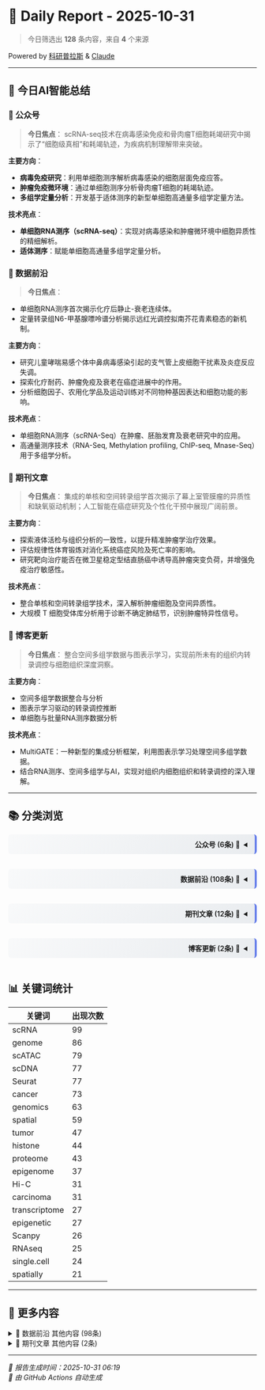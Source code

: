 # 📅 Daily Report - 2025-10-31

> 今日筛选出 **128** 条内容，来自 **4** 个来源

<div class="powered-by-top">Powered by <a href="https://kyplus.de">科研普拉斯</a> & <a href="https://claude.ai">Claude</a></div>

---

## 🤖 今日AI智能总结

### 📰 公众号

> **今日焦点**：
scRNA-seq技术在病毒感染免疫和骨肉瘤T细胞耗竭研究中揭示了“细胞级真相”和耗竭轨迹，为疾病机制理解带来突破。

**主要方向**：
*   **病毒免疫研究**：利用单细胞测序解析病毒感染的细胞层面免疫应答。
*   **肿瘤免疫微环境**：通过单细胞测序分析骨肉瘤T细胞的耗竭轨迹。
*   **多组学定量分析**：开发基于适体测序的新型单细胞高通量多组学定量方法。

**技术亮点**：
*   **单细胞RNA测序（scRNA-seq）**：实现对病毒感染和肿瘤微环境中细胞异质性的精细解析。
*   **适体测序**：赋能单细胞高通量多组学定量分析。

### 🧬 数据前沿

> **今日焦点**：
*   单细胞RNA测序首次揭示化疗后静止-衰老连续体。
*   定量转录组N6-甲基腺嘌呤谱分析揭示远红光调控拟南芥花青素稳态的新机制。

**主要方向**：
*   研究儿童哮喘易感个体中鼻病毒感染引起的支气管上皮细胞干扰素及炎症反应失调。
*   探索化疗耐药、肿瘤免疫及衰老在癌症进展中的作用。
*   分析细胞因子、农用化学品及运动训练对不同物种基因表达和细胞功能的影响。

**技术亮点**：
*   单细胞RNA测序（scRNA-Seq）在肿瘤、胚胎发育及衰老研究中的应用。
*   高通量测序技术（RNA-Seq, Methylation profiling, ChIP-seq, Mnase-Seq）用于多组学分析。

### 🔬 期刊文章

> **今日焦点**：
集成的单核和空间转录组学首次揭示了幕上室管膜瘤的异质性和缺氧驱动机制；人工智能在癌症研究及个性化干预中展现广阔前景。

**主要方向**：
- 探索液体活检与组织分析的一致性，以提升精准肿瘤学治疗效果。
- 评估规律性体育锻炼对消化系统癌症风险及死亡率的影响。
- 研究靶向治疗能否在微卫星稳定型结直肠癌中诱导高肿瘤突变负荷，并增强免疫治疗敏感性。

**技术亮点**：
- 整合单核和空间转录组学技术，深入解析肿瘤细胞及空间异质性。
- 大规模 T 细胞受体库分析用于诊断不确定肺结节，识别肿瘤特异性信号。

### 🧪 博客更新

> **今日焦点**：
整合空间多组学数据与图表示学习，实现前所未有的组织内转录调控与细胞组织深度洞察。

**主要方向**：
- 空间多组学数据整合与分析
- 图表示学习驱动的转录调控推断
- 单细胞与批量RNA测序数据分析

**技术亮点**：
- MultiGATE：一种新型的集成分析框架，利用图表示学习处理空间多组学数据。
- 结合RNA测序、空间多组学与AI，实现对组织内细胞组织和转录调控的深入理解。

---

## 📚 分类浏览

<details>
<summary style="text-align: right; direction: rtl; padding: 10px 15px; background: linear-gradient(135deg, #f8f9fa 0%, #e9ecef 100%); border-right: 4px solid #667eea; font-weight: 600; cursor: pointer; margin: 15px 0; border-radius: 6px;">📰 公众号 (6条)</summary>

<div class="details-content" markdown="1">

#### 详细内容（全部6条）

**1.** ⭐ **scRNA-seq揭示病毒感染的“细胞级真相”**
- ✍️ **作者**：生信漫漫学
- 🏷️ **关键词**：RNA-seq、RNAseq、scRNA
- 📝 **描述**：文章概述及研究背景 单细胞数据在病毒免疫研究中的应用
- 🔗 [查看原文](https://mp.weixin.qq.com/s?__biz=MzkxOTI0Mjc3Mw==&mid=2247495975&idx=1&sn=0a4c6bb8a0f2817b86b6dc9eafcf5d05)

**2.** ⭐ **单细胞测序解析骨肉瘤T细胞耗竭轨迹**
- ✍️ **作者**：生信漫漫学
- 🏷️ **关键词**：测序、单细胞、轨迹
- 📝 **描述**：文献简介及研究背景 单细胞及其数据集概述 主要分析内容简介
- 🔗 [查看原文](https://mp.weixin.qq.com/s?__biz=MzkxOTI0Mjc3Mw==&mid=2247496066&idx=1&sn=3c0eb899a8d00043f063d7b8059712a9)

**3.** **文献分享｜JACS｜基于适体测序的单细胞高通量多组学定量分析**
- ✍️ **作者**：杨朝勇课题组
- 🏷️ **关键词**：测序、单细胞
- 📝 **描述**：文献分享｜JACS｜基于适体测序的单细胞高通量多组学定量分析
- 🔗 [查看原文](https://mp.weixin.qq.com/s?__biz=MzU1MzA5NzYzNw==&mid=2247504613&idx=2&sn=2e5326586fb5564c72cbbe347a2a6b5a)

**4.** **课题组工作 ｜ Adv. Sci. ｜ 高度有序的DNA框架界面实现高效酶促寡核苷酸合成**
- ✍️ **作者**：杨朝勇课题组
- 🏷️ **关键词**：scDNA
- 🔗 [查看原文](https://mp.weixin.qq.com/s?__biz=MzU1MzA5NzYzNw==&mid=2247504774&idx=1&sn=e6196ef50c97283c68cb781244cf5157)

**5.** **单细胞细胞类型与细胞状态**
- ✍️ **作者**：生信漫漫学
- 🏷️ **关键词**：单细胞
- 📝 **描述**：细胞类型与细胞状态 如何定义细胞状态 时间序列单细胞数据分析
- 🔗 [查看原文](https://mp.weixin.qq.com/s?__biz=MzkxOTI0Mjc3Mw==&mid=2247495948&idx=1&sn=1f3dd1f5a2c7d9eab57986f3cd823ca5)

**6.** **宏基因组组装必备软件清单**
- ✍️ **作者**：生信漫漫学
- 🏷️ **关键词**：基因组
- 📝 **描述**：宏基因组组装软件概述 软件安装及简单介绍
- 🔗 [查看原文](https://mp.weixin.qq.com/s?__biz=MzkxOTI0Mjc3Mw==&mid=2247496064&idx=1&sn=17817a0ef5c18c6133a71ade4a94f29c)


</div>

</details>

<details>
<summary style="text-align: right; direction: rtl; padding: 10px 15px; background: linear-gradient(135deg, #f8f9fa 0%, #e9ecef 100%); border-right: 4px solid #667eea; font-weight: 600; cursor: pointer; margin: 15px 0; border-radius: 6px;">🧬 数据前沿 (108条)</summary>

<div class="details-content" markdown="1">

#### 详细内容（前10条）

**1.** ⭐ **GSE309698 Transcriptomic Profiling of Bronchial Epithelium Reveals Dysregulated Interferon and Inflammatory Responses to Rhinovirus in Exacerbation-Prone Pediatric Asthma [RNA-Seq]**
- ✍️ **作者**：未知作者
- 🏷️ **关键词**：tumor、cancer、carcinoma、lymphoma、RNA-seq、RNAseq、DNA-seq、ChIP-seq、ATAC-seq、Hi-C、scRNA、scDNA、scATAC、spatial、spatially、Visium、genome、genomics、transcriptome、transcriptomics、proteome、proteomics、Seurat、epigenetic、epigenome、methylation、histone、enrichment
- 📝 **描述**：Contributors : Basilin Benson ; Jason S. Debley ; Matthew C. AltmanSeries Type : Expression profiling by high throughput sequencingOrganism : Homo sapiensHost factors influencing susceptibility to rhinovirus-induced asthma exacerbations remain poorly characterized. Using organotypic bronchial epithelial cultures from well-characterized children with asthma and healthy children, this study investigated viral load kinetics and resultant host responses by bulk and single-cell transcriptomics and ta...
- 🔗 [查看原文](http://www.ncbi.nlm.nih.gov/geo/query/acc.cgi?acc=GSE309698)

**2.** ⭐ **GSE309311 Transcriptomic Profiling of Bronchial Epithelium Reveals Dysregulated Interferon and Inflammatory Responses to Rhinovirus in Exacerbation-Prone Pediatric Asthma [scRNA-Seq]**
- ✍️ **作者**：未知作者
- 🏷️ **关键词**：tumor、cancer、carcinoma、lymphoma、RNA-seq、RNAseq、DNA-seq、ChIP-seq、ATAC-seq、Hi-C、scRNA、scDNA、scATAC、spatial、spatially、Visium、genome、genomics、transcriptome、transcriptomics、proteome、proteomics、Seurat、epigenetic、epigenome、methylation、histone、enrichment
- 📝 **描述**：Contributors : Naresh Doni Jayavelu ; Jason S. Debley ; Matthew C AltmanSeries Type : Expression profiling by high throughput sequencingOrganism : Homo sapiensHost factors influencing susceptibility to rhinovirus-induced asthma exacerbations remain poorly characterized. Using organotypic bronchial epithelial cultures from well-characterized children with asthma and healthy children, this study investigated viral load kinetics and resultant host responses by bulk and single-cell transcriptomics a...
- 🔗 [查看原文](http://www.ncbi.nlm.nih.gov/geo/query/acc.cgi?acc=GSE309311)

**3.** ⭐ **GSE309705 Transcriptomic Profiling of Bronchial Epithelium Reveals Dysregulated Interferon and Inflammatory Responses to Rhinovirus in Exacerbation-Prone Pediatric Asthma**
- ✍️ **作者**：未知作者
- 🏷️ **关键词**：tumor、cancer、carcinoma、lymphoma、Hi-C、scRNA、scDNA、scATAC、spatial、spatially、Visium、genome、genomics、transcriptome、transcriptomics、proteome、proteomics、Seurat、epigenetic、epigenome、methylation、histone、enrichment
- 📝 **描述**：Series Type : Expression profiling by high throughput sequencingOrganism : Homo sapiensThis SuperSeries is composed of the SubSeries listed below.
- 🔗 [查看原文](http://www.ncbi.nlm.nih.gov/geo/query/acc.cgi?acc=GSE309705)

**4.** ⭐ **GSE307469 Bulk RNA sequencing for gene expression profiling of iPSC-derived liver sinusoidal endothelial cells treated with Antithymocyte globulin compared with normal rabbit IgG**
- ✍️ **作者**：未知作者
- 🏷️ **关键词**：tumor、cancer、carcinoma、lymphoma、sequencing、RNAseq、single.cell、scRNA、scDNA、scATAC、spatial、spatially、Visium、genome、proteome、Bioconductor、Seurat、epigenetic、epigenome、histone、pathway、enrichment、clustering
- 📝 **描述**：Contributors : Shuntaro Kawamura ; Yosuke Yoneyama ; Norikazu Saiki ; Takanori TakebeSeries Type : Expression profiling by high throughput sequencingOrganism : Homo sapiensAntithymocyte globulin (ATG) is a widely used immunosuppressive agent, yet its off-target vascular effects remain a clinical challenge in part due to a lack of relevant human models. To elucidate the effects of ATG on liver sinusoidal endothelial cells, we performed bulk RNA-seq analysis of iPSC-derived liver sinusoidal endoth...
- 🔗 [查看原文](http://www.ncbi.nlm.nih.gov/geo/query/acc.cgi?acc=GSE307469)

**5.** ⭐ **GSE297393 Single-cell RNA sequencing reveals distinct senotypes and a quiescence-senescence continuum at the transcriptome level following chemotherapy**
- ✍️ **作者**：未知作者
- 🏷️ **关键词**：tumor、cancer、oncology、carcinoma、sequencing、RNAseq、single.cell、single-cell、scRNA、scDNA、scATAC、spatial、spatially、Visium、genome、transcriptome、Seurat、Scanpy、pathway、enrichment、clustering
- 📝 **描述**：Contributors : Brianna Fernandez ; Victor Passanisi ; Humza M Ashraf ; Sabrina L SpencerSeries Type : Expression profiling by high throughput sequencingOrganism : Homo sapiensQuiescence (reversible cell-cycle arrest) and senescence (irreversible arrest) are challenging to distinguish due to a lack of specific biomarkers, yet both arise simultaneously after chemotherapy. While senescence suppresses tumors by limiting proliferation and recruiting the immune system, quiescent cancer cells evade fut...
- 🔗 [查看原文](http://www.ncbi.nlm.nih.gov/geo/query/acc.cgi?acc=GSE297393)

**6.** ⭐ **GSE295949 Augmenting AMPA receptor signaling following spinal cord injury increases ependymal-derived stem/progenitor cell (epNSPC) migration and promotes functional recovery**
- ✍️ **作者**：未知作者
- 🏷️ **关键词**：tumor、cancer、oncology、carcinoma、single.cell、single-cell、scRNA、scDNA、scATAC、spatial、spatially、genome、genomics、transcriptome、proteome、Seurat、Scanpy、epigenetic、epigenome、clustering、trajectory
- 📝 **描述**：Contributors : Laureen D Hachem ; Homeira Moradi Chameh ; Gustavo Balbinot ; Andrea J Mothe ; Alain Pacis ; Rui Tong Geng Li ; Taufik Valiante ; Wei Lu ; Charles H Tator ; Michael G FehlingsSeries Type : Expression profiling by high throughput sequencingOrganism : Mus musculusUsing lineage tracing in adult mice, we demonstrate that pharmacological blockade of AMPARs reduces epNSPC proliferation and migration after cervical SCI. Similarly, knocking out AMPAR subunits in Foxj1+ ependymal cells and...
- 🔗 [查看原文](http://www.ncbi.nlm.nih.gov/geo/query/acc.cgi?acc=GSE295949)

**7.** ⭐ **GSE246071 Quantitative transcriptome N6-methyladenosine profiling reveals the mechanism of far-red regulated anthocyanin homeostasis in Arabidopsis**
- ✍️ **作者**：未知作者
- 🏷️ **关键词**：tumor、cancer、carcinoma、sequencing、Hi-C、scRNA、scDNA、scATAC、spatial、Visium、genome、genomics、transcriptome、transcriptomics、proteome、Seurat、Scanpy、epigenome、methylation、histone、enrichment
- 📝 **描述**：Contributors : Shun Liu ; Bochen Jiang ; Mengjie Chen ; Chuan HeSeries Type : Methylation profiling by high throughput sequencingOrganism : Arabidopsis thalianaN6-methyladenosine (m6A) is the most abundant messenger RNA modification in higher eukaryotes. Functional studies of the RNA m6A modification in plants have been limited by mapping individual m6A-modified sites in whole transcriptomes. In this study, we introduce the method m6A-selective allyl chemical labeling and sequencing (m6A-SAC-seq...
- 🔗 [查看原文](http://www.ncbi.nlm.nih.gov/geo/query/acc.cgi?acc=GSE246071)

**8.** ⭐ **GSE267292 DNA cytosine methylation suppresses meiotic recombination at the sex-determining region (H3K27ac ChIP-seq)**
- ✍️ **作者**：未知作者
- 🏷️ **关键词**：tumor、cancer、carcinoma、RNA-seq、RNAseq、DNA-seq、ChIP-seq、ATAC-seq、Hi-C、scRNA、scDNA、scATAC、genome、genomics、proteome、proteomics、Seurat、methylation、histone、clustering
- 📝 **描述**：Contributors : Tong Ge ; Xiuqi GuiSeries Type : Genome binding/occupancy profiling by high throughput sequencingOrganism : Chlamydomonas reinhardtiiIn sexual organisms, random meiotic recombination between homologous chromosomes is vital to maximize genetic variation among offspring. The sex-determining region (SDR), however, does not undergo recombination, as required for the maintenance of distinct alleles. The contribution of epigenetic versus genetic mechanisms to suppress recombination in S...
- 🔗 [查看原文](http://www.ncbi.nlm.nih.gov/geo/query/acc.cgi?acc=GSE267292)

**9.** ⭐ **GSE246671 Gene expression of hippocampus from 17-month-old wildtype mice with sham/400 mGy X-ray irradiation treatment and 17-month-old 3xTg-AD mice with sham/400 mGy  X-ray irradiation treatment.**
- ✍️ **作者**：未知作者
- 🏷️ **关键词**：cancer、oncology、carcinoma、Hi-C、scRNA、scDNA、scATAC、10x、spatial、genome、genomics、proteome、proteomics、Seurat、Scanpy、epigenome、methylation、histone、pathway、enrichment
- 📝 **描述**：Contributors : Chi H Ma ; Yi J Xu ; Tan Wu ; Xin WangSeries Type : Expression profiling by high throughput sequencingOrganism : Mus musculusCurrent study aimed to identify the 400 mGy X-ray irradiation-induced unique gene expression changes in the hippocampus of the 17-month-old 3xTg-AD mice.
- 🔗 [查看原文](http://www.ncbi.nlm.nih.gov/geo/query/acc.cgi?acc=GSE246671)

**10.** ⭐ **GSE244622 Single-cell transcriptome sequencing provides insight into multiple chemotherapy resistance in a patient with refractory DLBCL: a case report**
- ✍️ **作者**：未知作者
- 🏷️ **关键词**：tumor、cancer、carcinoma、sequencing、single.cell、single-cell、scRNA、scDNA、scATAC、spatial、Visium、genome、genomics、transcriptome、transcriptomics、Seurat、Scanpy、epigenetic、epigenome、enrichment
- 📝 **描述**：Contributors : Zhao Kewei ; Zhang LilingSeries Type : Expression profiling by high throughput sequencingOrganism : Homo sapiensRelapsed and refractory diffuse large B-cell lymphoma (DLBCL) is associated with poor prognosis. As such, a comprehensive analysis of intratumoral components, intratumoral heterogeneity, and the immune microenvironment is essential to elucidate the mechanisms driving the progression of DLBCL and to develop new therapeutics.
- 🔗 [查看原文](http://www.ncbi.nlm.nih.gov/geo/query/acc.cgi?acc=GSE244622)

> 💡 该来源还有 98 条内容，详见 [文末](#更多-数据前沿)

</div>

</details>

<details>
<summary style="text-align: right; direction: rtl; padding: 10px 15px; background: linear-gradient(135deg, #f8f9fa 0%, #e9ecef 100%); border-right: 4px solid #667eea; font-weight: 600; cursor: pointer; margin: 15px 0; border-radius: 6px;">🔬 期刊文章 (12条)</summary>

<div class="details-content" markdown="1">

#### 详细内容（前10条）

**1.** ⭐ **集成的单核和空间转录组学阐明了幕上室管膜瘤的异质性和缺氧驱动的组织。**
- ✍️ **作者**：未知作者
- 🏷️ **关键词**：空间转录组、空间组学、转录组
- 📝 **描述**：Secret hovertext: 幕上室管膜瘤通常是危及生命的脑肿瘤，其特征是显着的分子异质性。缺氧导致了这种异质性，但这种关系的程度和性质仍不清楚。这给有效的治疗策略带来了挑战，需要对潜在生物学有更全面和详细的了解。在这项研究中，我们采用单核 （n = 63） 和空间 （n = 30） 转录组学来描绘幕上室管膜瘤的细胞和空间景观。表征该实体的转录共识程序揭示了两个以前未描述的程序，它们与细胞外基质的重塑和 ZFTA 融合身份有关。这些程序与非常不利的结果有关，并且是 ZFTA 融合阳性肿瘤所独有的。开发一套对混合点转录组敏感的空间评分算法能够确定缺氧作为空间组织潜在驱动因素的作用。再加上程序之间推断的重复空间关联，这为高阶架构的广义模型提供了信息。该模型的功能和空间定义区域显示出明显的免疫存在，其中缺氧区最高。这些结果提供了对幕上室管膜瘤的分子异质性和空间组织的见解，这可能有助于开发未来有针对性的治疗方法。
- 🔗 [查看原文](https://m.x-mol.com/paper/1983654126954508288/t)

**2.** **在通往罗马的道路上：定义精准肿瘤学中的组织-液体一致性。**
- ✍️ **作者**：未知作者
- 🏷️ **关键词**：肿瘤、通路
- 📝 **描述**：Secret hovertext: 越来越多的证据已将液体活检确立为一种有前途的非侵入性基因组分析平台。在本评论中，我们以多中心、随机 II 期 ROME 试验的结果为基础，探讨了组织液分析一致性在改善个性化癌症治疗和生存结果方面的挑战和机遇。
- 🔗 [查看原文](https://m.x-mol.com/paper/1983292022393171968/t)

**3.** **始终遵守身体活动指南和消化系统癌症风险和死亡率**
- ✍️ **作者**：未知作者
- 🏷️ **关键词**：癌症
- 📝 **描述**：Secret hovertext: 重要性越来越多的证据表明，体育锻炼可以预防消化系统癌症 （DSC）。然而，持续达到身体活动指南（≥7.5 代谢当量任务（MET）小时/周）是否与较低的 DSC 风险相关，或者是否需要更高的水平，目前尚不清楚。目的 探讨体力活动与 DSC 风险和死亡率的关系，重点关注长期执行推荐水平的最佳量和长期一致性。设计、设置和参与者 这项基于人群的队列研究包括来自 3 个大型美国前瞻性队列的数据：卫生专业人员随访研究，1988-2020 年;护士健康研究，1988-2021 年;和护士健康研究 II，1991-2021 年。数据分析于 2024 年 10 月至 2025 年 5 月期间进行。参与者是基线时没有癌症和心血管疾病的男性和女性。暴露 使用两年一次的经过验证的问卷评估休闲时间身体活动的总水平，并以每周 MET 小时数表示。一致性计算为达到推荐水平（≥7.5 MET 小时/周）的随访年数百分比。主要结局和措施
- 🔗 [查看原文](https://m.x-mol.com/paper/1984047236037386240/t)

**4.** **微卫星稳定结直肠癌靶向治疗后获得性高肿瘤突变负荷和免疫治疗活性**
- ✍️ **作者**：未知作者
- 🏷️ **关键词**：肿瘤
- 📝 **描述**：Secret hovertext: 目的：与微卫星不稳定性高 （MSI-H） CRC 相比，微卫星稳定 （MSS） 结直肠癌 （CRC） 突变很少，并且对免疫检查点阻断 （ICB） 不敏感。用靶向药物治疗的 CRC 在进展过程中通常会获得大量基因组改变。我们询问靶向治疗是否可用于在 MSS CRC 中产生高肿瘤突变负荷 （TMB） 并使这些肿瘤对 ICB 敏感。患者和方法：在接受靶向治疗的 MSS 转移性 CRC 患者中，我们评估了肿瘤发展为高 TMB 的患者的基线和进展 TMB 以及对 ICB 的反应。我们确定了在获得性高 TMB 病例中与紧急基因组改变相关的改变类型、突变特征、新抗原性和克隆性。结果：26 例病例中，9 例进展时 TMB 升高。其中三名患者接受了 ICB，但均无反应。在 TMB 高病例中，我们没有发现肿瘤浸润淋巴细胞的诱导或程序性死亡配体 1 表达。获得性基因组改变主要由单核苷酸变异组成，富集了单碱基取代
- 🔗 [查看原文](https://m.x-mol.com/paper/1984017175993294848/t)

**5.** **人工智能在癌症中的应用、挑战和未来展望**
- ✍️ **作者**：未知作者
- 🏷️ **关键词**：癌症
- 📝 **描述**：Secret hovertext: 人工智能 （AI） 正在迅速彻底改变肿瘤学研究的格局和个性化临床干预的进步。三个相互关联的领域的进展，包括训练人工智能模型的方法和算法的开发、专业计算硬件的发展以及成像、基因组学和临床信息等大量癌症数据的访问增加，已经融合在一起，导致人工智能在癌症研究中的新应用前景广阔。人工智能应用根据特定的癌症类型和临床领域进行系统组织，包括生物学机制的阐明和预测、临床数据中模式的识别和利用以改善患者预后，以及揭示流行病学、行为和现实世界数据集中固有的复杂性。当以道德和科学严谨的方式应用时，这些人工智能驱动的方法有望加速癌症研究的进展，并最终促进改善所有人群的健康结果。我们回顾了展示人工智能在肿瘤学中整合的例子，重点介绍了深度学习巧妙地解决了曾经被认为无法克服的挑战的案例，同时还讨论了为促进这些技术的更广泛采用而必须克服的障碍。
- 🔗 [查看原文](https://m.x-mol.com/paper/1983991675744854016/t)

**6.** **I 型干扰素信号传导对癌症的背景依赖性影响**
- ✍️ **作者**：未知作者
- 🏷️ **关键词**：癌症
- 📝 **描述**：Secret hovertext: 长期以来，I 型干扰素 （IFN） 一直被认为是分子机制的关键组成部分，该分子机制首先对多细胞真核生物中的病毒感染做出反应。最近，I 型干扰素信号传导也已成为自然发展的肿瘤以及对（免疫）治疗有反应的肿瘤的微环境中的常见过程。在这种情况下，稳健、急性但最终解决的 I 型干扰素反应似乎通过多种机制支持自然和治疗驱动的癌症免疫监测，包括恶性细胞阻止其增殖并经历凋亡细胞死亡的累积倾向，以及对 CD8+ 细胞毒性 T 淋巴细胞 （CTL）、自然杀伤 （NK） 细胞的广泛免疫刺激作用， 树突状细胞 （DC） 和肿瘤相关巨噬细胞 （TAM）。相反，微弱、惰性和最终无法解决的 I 型干扰素反应实际上促进了肿瘤进展，不仅通过促进恶性细胞的干性（这与转移性播散和治疗耐药性增加有关），而且还有利于建立高度免疫抑制的淋巴和髓系肿瘤微环境。在这里，我们对 I 型干扰素信号传导对癌症进展和治疗反应的背景依赖性影响进行
- 🔗 [查看原文](https://m.x-mol.com/paper/1983991676504023040/t)

**7.** **肿瘤浸润淋巴细胞疗法在基因工程时代成熟**
- ✍️ **作者**：未知作者
- 🏷️ **关键词**：肿瘤
- 📝 **描述**：Secret hovertext:
- 🔗 [查看原文](https://m.x-mol.com/paper/1983889147749376000/t)

**8.** **不利组织学和临床 M 期的序贯组合定义了高危神经母细胞瘤：儿童肿瘤学组的一份报告**
- ✍️ **作者**：未知作者
- 🏷️ **关键词**：肿瘤
- 📝 **描述**：Secret hovertext: 目的：从历史上看，神经母细胞瘤风险分层以临床分期为起点，随后依次增加其他预后因素。本研究采用另一种方法从国际神经母细胞瘤病理学分类 （INPC） 开始定义神经母细胞瘤患者风险组。实验设计：以前用于开发儿童肿瘤学组修订神经母细胞瘤风险分类 （RNRC） 系统的神经母细胞瘤患者队列通过生存树回归分析重新分析，从 INPC 开始区分有利的组织学和不利的组织学类别。由此产生的两个分支首先由国际神经母细胞瘤风险组分期系统 （INRGSS） 进一步划分，然后依次按其他预后因素划分。结果：这种新的分层系统，即 INPC-风险分组 （INPC-RG），比 RNRC 系统更简单，消除了不必要的决策树并区分了四个风险组（第 I 组至第 IV 组）。INPC-RG 仅使用 INPC（不利组织学）和 INRGSS（M 期），定义了具有高度侵袭性的 IV 组肿瘤的患者，其 5 年无事件生存期（EFS）低于 RNRC
- 🔗 [查看原文](https://m.x-mol.com/paper/1983285775409377280/t)

**9.** **一线 sacituzumab govitecan 可延长 TNBC 的 PFS**
- ✍️ **作者**：未知作者
- 🏷️ **关键词**：scATAC
- 📝 **描述**：Secret hovertext:
- 🔗 [查看原文](https://m.x-mol.com/paper/1983657184316911616/t)

**10.** **超越基础：在医疗补助扩张的基础上实现癌症公平。**
- ✍️ **作者**：未知作者
- 🏷️ **关键词**：癌症
- 📝 **描述**：Secret hovertext:
- 🔗 [查看原文](https://m.x-mol.com/paper/1983665420810088448/t)

> 💡 该来源还有 2 条内容，详见 [文末](#更多-期刊文章)

</div>

</details>

<details>
<summary style="text-align: right; direction: rtl; padding: 10px 15px; background: linear-gradient(135deg, #f8f9fa 0%, #e9ecef 100%); border-right: 4px solid #667eea; font-weight: 600; cursor: pointer; margin: 15px 0; border-radius: 6px;">🧪 博客更新 (2条)</summary>

<div class="details-content" markdown="1">

#### 详细内容（全部2条）

**1.** ⭐ **Bioinformatics perspectives on transcriptomics: A comprehensive review of bulk and single-cell RNA sequencing analyses**
- ✍️ **作者**：未知作者
- 🏷️ **关键词**：cancer、sequencing、RNA-seq、RNAseq、ATAC-seq、Hi-C、single.cell、single-cell、scRNA、scDNA、scATAC、spatial、spatially、transcriptome、transcriptomics、bioinformatics、R package、Scanpy、pathway
- 📝 **描述**：RNA sequencing technologies reveal how gene expression varies across tissues and individual cells, offering new insights into biology through advanced bioinformatics and computational...
- 🔗 [查看原文](https://www.rna-seqblog.com/bioinformatics-perspectives-on-transcriptomics-a-comprehensive-review-of-bulk-and-single-cell-rna-sequencing-analyses/)

**2.** ⭐ **MultiGATE – integrative analysis and regulatory inference in spatial multi-omics data via graph representation learning**
- ✍️ **作者**：未知作者
- 🏷️ **关键词**：tumor、single.cell、scRNA、scDNA、scATAC、spatial、Visium、genome、genomics、Seurat、clustering
- 📝 **描述**：RNA sequencing combined with spatial multi-omics and AI-driven analysis enables deeper insights into transcriptional regulation and cellular organization within tissues...
- 🔗 [查看原文](https://www.rna-seqblog.com/multigate-integrative-analysis-and-regulatory-inference-in-spatial-multi-omics-data-via-graph-representation-learning/)


</div>

</details>

## 📊 关键词统计

| 关键词 | 出现次数 |
|--------|----------|
| scRNA | 99 |
| genome | 86 |
| scATAC | 79 |
| scDNA | 77 |
| Seurat | 77 |
| cancer | 73 |
| genomics | 63 |
| spatial | 59 |
| tumor | 47 |
| histone | 44 |
| proteome | 43 |
| epigenome | 37 |
| Hi-C | 31 |
| carcinoma | 31 |
| transcriptome | 27 |
| epigenetic | 27 |
| Scanpy | 26 |
| RNAseq | 25 |
| single.cell | 24 |
| spatially | 21 |

---

## 📎 更多内容

<details>
<summary><a name="更多-数据前沿"></a>🧬 数据前沿 其他内容 (98条)</summary>

<div class="details-content" markdown="1">

- [GSE279944 Distinct roles of histone H2B ubiquitination at promoters and coding regions of Pol II-transcribed stress genes [Mnase-Seq]](http://www.ncbi.nlm.nih.gov/geo/query/acc.cgi?acc=GSE279944)
- [GSE246670 Gene expression of hippocampus from 9-month-old wildtype mice with sham/400 mGy X-ray irradiation treatment and 9-month-old 3xTg-AD mice with sham/400 mGy  X-ray irradiation treatment](http://www.ncbi.nlm.nih.gov/geo/query/acc.cgi?acc=GSE246670)
- [GSE244783 Comprehensive Mapping of Transcriptionally-active Enhancers During Murine Cardiogenesis at Single Cell Resolution](http://www.ncbi.nlm.nih.gov/geo/query/acc.cgi?acc=GSE244783)
- [GSE298225 Transcriptomic profiling of cardiac lymphatic endothelial cells in autoimmune myocarditis](http://www.ncbi.nlm.nih.gov/geo/query/acc.cgi?acc=GSE298225)
- [GSE291412 Hepatic Transcriptomic Responses in Pregnant and Non-pregnant Rats Exposed to HFPO-DA: Analyses to Inform the Role of Maternal Effects on Neonatal Toxicity](http://www.ncbi.nlm.nih.gov/geo/query/acc.cgi?acc=GSE291412)
- [GSE250389 Transcriptomic analyses of mouse livers from an 18-month oral carcinogenicity study of HFPO-DA with a 9-month chronic toxicity phase](http://www.ncbi.nlm.nih.gov/geo/query/acc.cgi?acc=GSE250389)
- [GSE303009 Phenotypically Anchored Transcriptomics of Diverse Agrichemicals Revealed Congruent Pathways and Unique Gene Expression Signatures](http://www.ncbi.nlm.nih.gov/geo/query/acc.cgi?acc=GSE303009)
- [GSE288749 Senescence of tumor-specific Non-Classic Monocytes Facilitates Immune Suppression and Prostate Cancer Progression through Tumor and Host Immune Interactions](http://www.ncbi.nlm.nih.gov/geo/query/acc.cgi?acc=GSE288749)
- [GSE282291 Exercise Training-induced Extracellular miR-136-3p Modulates Glucose Uptake and Myogenesis through Targeting of NRDC in Human Skeletal Muscle](http://www.ncbi.nlm.nih.gov/geo/query/acc.cgi?acc=GSE282291)
- [GSE279908 Distinct roles of histone H2B ubiquitination at promoters and coding regions of Pol II-transcribed stress genes [RNA-Seq]](http://www.ncbi.nlm.nih.gov/geo/query/acc.cgi?acc=GSE279908)
- [GSE309638 Laser fixed-point timing and quantitatively induce venous thrombosis in zebrafish as a general model system to address the essential initial inflammation cytokines](http://www.ncbi.nlm.nih.gov/geo/query/acc.cgi?acc=GSE309638)
- [GSE281816 A Novel Microprotein, MUCP1, Mediates Succinate Transport and Promotes Colorectal Cancer Progression by Modulating Glutamine Metabolism](http://www.ncbi.nlm.nih.gov/geo/query/acc.cgi?acc=GSE281816)
- [GSE280881 Rapid Disease Progression of Myelodysplastic Syndrome is Reflected in Transcriptomic and Functional Abnormalities of Bone Marrow MSCs](http://www.ncbi.nlm.nih.gov/geo/query/acc.cgi?acc=GSE280881)
- [GSE246719 Comprehensive bioinformatics analysis reveals the hub genes and pathways in a mouse model of Pierpont Syndrome](http://www.ncbi.nlm.nih.gov/geo/query/acc.cgi?acc=GSE246719)
- [GSE307622 Western Diet-induced Visceral Adipose Tissue Inflammation Promotes Alzheimer's Disease Pathology via Microglial Activation in a Mouse Model](http://www.ncbi.nlm.nih.gov/geo/query/acc.cgi?acc=GSE307622)
- [GSE294468 Influenza A virus modulation of Streptococcus pneumoniae infection using ex vivo transcriptomics in a human primary lung epithelial cell](http://www.ncbi.nlm.nih.gov/geo/query/acc.cgi?acc=GSE294468)
- [GSE278554 Early transcriptional responses post-recanalization in a mouse model of middle cerebral artery occlusion](http://www.ncbi.nlm.nih.gov/geo/query/acc.cgi?acc=GSE278554)
- [GSE300419 Photobiomodulation mitigates LPS-induced astrocyte neuroinflammation via the STAT5A/SOCS3 axis](http://www.ncbi.nlm.nih.gov/geo/query/acc.cgi?acc=GSE300419)
- [GSE298822 G9a Epigenetically Suppresses CXCL10 Expression and Inhibits Anti-tumor Immunity in Hepatocellular Carcinoma](http://www.ncbi.nlm.nih.gov/geo/query/acc.cgi?acc=GSE298822)
- [GSE280115 Circadian Reprogramming by Timed Sodium Intake Reveals Transcriptional Pathways of Daily Salt Handling in the Colon.](http://www.ncbi.nlm.nih.gov/geo/query/acc.cgi?acc=GSE280115)
- [GSE246320 EGR1 induction compromises the therapeutic efficacy of BET depletion in triple-negative breast cancer (ChIP-Seq)](http://www.ncbi.nlm.nih.gov/geo/query/acc.cgi?acc=GSE246320)
- [GSE246319 EGR1 induction compromises the therapeutic efficacy of BET depletion in triple-negative breast cancer (RNA-Seq)](http://www.ncbi.nlm.nih.gov/geo/query/acc.cgi?acc=GSE246319)
- [GSE236051 Dual transcriptomics of host-pathogen interaction of neonatal sepsis/meningitis causing isolate Cronobacter turicensis z3032 with zebrafish larvae](http://www.ncbi.nlm.nih.gov/geo/query/acc.cgi?acc=GSE236051)
- [GSE307004 Stability and Progressive Differentiation of Tfr cells are intrinsically and extrinsically controlled by Tfh programs [TCR-seq]](http://www.ncbi.nlm.nih.gov/geo/query/acc.cgi?acc=GSE307004)
- [GSE262594 Multi-omics of Sex-Based Differences in Nephrotoxic Serum Nephritis [scATAC-seq]](http://www.ncbi.nlm.nih.gov/geo/query/acc.cgi?acc=GSE262594)
- [GSE256325 Gene expression changes in postnatal mouse brain Neural Stem Cells differentiated in the presence of platelets.](http://www.ncbi.nlm.nih.gov/geo/query/acc.cgi?acc=GSE256325)
- [GSE263421 Bruceine A protects nuclear receptor 4A1 from ubiquitin-degradation to alleviate mesangial proliferative glomerulonephritis](http://www.ncbi.nlm.nih.gov/geo/query/acc.cgi?acc=GSE263421)
- [GSE244443 A human-specific microRNA controls the timing of excitatory synaptogenesis (time course smallRNA)](http://www.ncbi.nlm.nih.gov/geo/query/acc.cgi?acc=GSE244443)
- [GSE306845 Accute and repeated DSS exposure induce distinct immune responses with differential relevance to human Ulcerative Colitis](http://www.ncbi.nlm.nih.gov/geo/query/acc.cgi?acc=GSE306845)
- [GSE295414 SMD2 reads pseudouridines to regulate mRNA splicing and promote tumorigenesis [RNA-Seq]](http://www.ncbi.nlm.nih.gov/geo/query/acc.cgi?acc=GSE295414)
- [GSE294560 Bulk RNAseq profiling of Streptococcus pneumoniae EF3030 and Influenza A virus (A/California/07/2009(H1N1))    mono/coinfection in the mouse lungs.](http://www.ncbi.nlm.nih.gov/geo/query/acc.cgi?acc=GSE294560)
- [GSE278799 Extracellular matrix glycation epigenetically regulates brain aging and neurodegeneration in the in vitro aged neurovascular model](http://www.ncbi.nlm.nih.gov/geo/query/acc.cgi?acc=GSE278799)
- [GSE303160 Distinct roles of histone H2B ubiquitination at promoters and coding regions of Pol II-transcribed stress genes](http://www.ncbi.nlm.nih.gov/geo/query/acc.cgi?acc=GSE303160)
- [GSE262692 Mitochondrial and lysosomal signaling orchestrates heterogeneous metabolic states of regulatory T cells](http://www.ncbi.nlm.nih.gov/geo/query/acc.cgi?acc=GSE262692)
- [GSE306221 Transient inhibition of MEK/ERK and WNT pathways enhances direct differentiation of primed hPSCs into functional trophoblast stem cells](http://www.ncbi.nlm.nih.gov/geo/query/acc.cgi?acc=GSE306221)
- [GSE301252 A widely-occurring family of pore-forming effectors broadens the impact of the Serratia Type VI secretion system](http://www.ncbi.nlm.nih.gov/geo/query/acc.cgi?acc=GSE301252)
- [GSE280730 Oligoastrocytoma consisting of IDH-mutant 1p/19q-codeleted oligodendroglioma and IDH-wildtype astrocytoma](http://www.ncbi.nlm.nih.gov/geo/query/acc.cgi?acc=GSE280730)
- [GSE269653 Identification of strong constitutive promoters in Burkholderia to activate natural product production in Gram-negative bacteria](http://www.ncbi.nlm.nih.gov/geo/query/acc.cgi?acc=GSE269653)
- [GSE253978 Training-induced exosomal miR-136-3p modulates mitochondrial functions by targeting NRDC in human skeletal muscle.](http://www.ncbi.nlm.nih.gov/geo/query/acc.cgi?acc=GSE253978)
- [GSE252789 Multi-omics based dynamic molecular changes characterization in EV-A71-infected mice elucidating potential therapeutic targets](http://www.ncbi.nlm.nih.gov/geo/query/acc.cgi?acc=GSE252789)
- [GSE234880 Ruxolitinib improves hematopoietic regeneration by retrieving mesenchymal stromal cell function in aGVHD](http://www.ncbi.nlm.nih.gov/geo/query/acc.cgi?acc=GSE234880)
- [GSE217660 Glioma immune microenvironment associated with malignant transformed cells  Transcriptome sequencing](http://www.ncbi.nlm.nih.gov/geo/query/acc.cgi?acc=GSE217660)
- [GSE244440 A human-specific microRNA controls the timing of excitatory synaptogenesis (time course ribozero)](http://www.ncbi.nlm.nih.gov/geo/query/acc.cgi?acc=GSE244440)
- [GSE307468 Bulk RNA sequencing for gene expression profiling of iPSC-derived liver sinusoidal endothelial cells and arterial endothelial cells](http://www.ncbi.nlm.nih.gov/geo/query/acc.cgi?acc=GSE307468)
- [GSE295415 SMD2 reads pseudouridines to regulate mRNA splicing and promote tumorigenesis [RIP-Seq]](http://www.ncbi.nlm.nih.gov/geo/query/acc.cgi?acc=GSE295415)
- [GSE280633 The function and mechanisms of hsa_circCDKN2B-AS_012 on tumor suppression of Colorectal cancer](http://www.ncbi.nlm.nih.gov/geo/query/acc.cgi?acc=GSE280633)
- [GSE278690 Phenotypic impact of individual conserved neuronal microexons and their regulators in zebrafish](http://www.ncbi.nlm.nih.gov/geo/query/acc.cgi?acc=GSE278690)
- [GSE278292 Nuclear body reorganization by the viral RNA kaposin promotes Kaposi-sarcoma associated herpesvirus gene expression](http://www.ncbi.nlm.nih.gov/geo/query/acc.cgi?acc=GSE278292)
- [GSE262595 Multi-omics of Sex-Based Differences in Nephrotoxic Serum Nephritis [scRNA-seq]](http://www.ncbi.nlm.nih.gov/geo/query/acc.cgi?acc=GSE262595)
- [GSE201566 Differential autophagy responses in macrophages in chronic inflammatory gastrointestinal disorders  ](http://www.ncbi.nlm.nih.gov/geo/query/acc.cgi?acc=GSE201566)
- [GSE287559 Winter temperature affects fatty acid composition and gene expression, but not fat content and survival in a northern population of a range-expanding spider](http://www.ncbi.nlm.nih.gov/geo/query/acc.cgi?acc=GSE287559)
- [GSE280321 USP13 dictates RAN turnover and vulnerability to ferroptosis in diffused large B cell lymphoma (DLBCL)](http://www.ncbi.nlm.nih.gov/geo/query/acc.cgi?acc=GSE280321)
- [GSE277398 Adoptive transfer of membrane-restricted IL-12-TCR T cells promotes antigen-spreading and elimination of antigen-negative tumor variants](http://www.ncbi.nlm.nih.gov/geo/query/acc.cgi?acc=GSE277398)
- [GSE276264 Comparison of the transcriptome of KP4 controls or resistant to Folfirinox after 96h of treatment with Vehicule or Folfirinox](http://www.ncbi.nlm.nih.gov/geo/query/acc.cgi?acc=GSE276264)
- [GSE265832 Ex vivo–expanded human regulatory T cells enhance cholesterol efflux and PON1 expression in oxLDL-exposed macrophages](http://www.ncbi.nlm.nih.gov/geo/query/acc.cgi?acc=GSE265832)
- [GSE260601 A disrupted compartment boundary underlies abnormal cardiac patterning and congenital heart defects](http://www.ncbi.nlm.nih.gov/geo/query/acc.cgi?acc=GSE260601)
- [GSE254670 Obesity modifies cell fate plasticity of Pdgfrα-expressing  adipocyte progenitors to promote an aberrant mammary microenvironment](http://www.ncbi.nlm.nih.gov/geo/query/acc.cgi?acc=GSE254670)
- [GSE238265 An IL-17-Ly6G+Polymorphonuclear Neutrophil (PMN) axis limits protective host responses against tuberculosis.](http://www.ncbi.nlm.nih.gov/geo/query/acc.cgi?acc=GSE238265)
- [GSE280446 Transcriptional alteration in the treatment of MDA-MB-231 cells using SFN and/or ZA](http://www.ncbi.nlm.nih.gov/geo/query/acc.cgi?acc=GSE280446)
- [GSE280172 Effect of NUDT21 knockdown on gene expression in MUTZ-1 and SKM-1 myelodysplastic syndrome cells](http://www.ncbi.nlm.nih.gov/geo/query/acc.cgi?acc=GSE280172)
- [GSE280046 Transcriptome sequencing of THP1 cells infected with Brucella](http://www.ncbi.nlm.nih.gov/geo/query/acc.cgi?acc=GSE280046)
- [GSE267157 Effect of HIPK3 depletion in tamoxifen-resistant EGFR-overexpressing MCF7 breast cancer cells](http://www.ncbi.nlm.nih.gov/geo/query/acc.cgi?acc=GSE267157)
- [GSE131468 Next Generation Sequencing Facilitates Quantitative Analysis of Erysiphe pisi infected resistant and susceptible garden pea genotypes](http://www.ncbi.nlm.nih.gov/geo/query/acc.cgi?acc=GSE131468)
- [GSE306818 Stability and Progressive Differentiation of Tfr cells are intrinsically and extrinsically controlled by Tfh programs](http://www.ncbi.nlm.nih.gov/geo/query/acc.cgi?acc=GSE306818)
- [GSE291404 Deficiency of the Collagen Endocytic Receptor MRC2 Accelerates Mouse Lung Fibroblast Proliferation](http://www.ncbi.nlm.nih.gov/geo/query/acc.cgi?acc=GSE291404)
- [GSE291115 Transcriptomic responses in zebrafish ovary to PNX and receptor agonists](http://www.ncbi.nlm.nih.gov/geo/query/acc.cgi?acc=GSE291115)
- [GSE286568 Comparison of gene expression in HeLa cells after treatment with IFN-b, IFN-g, or VPgEMCV.](http://www.ncbi.nlm.nih.gov/geo/query/acc.cgi?acc=GSE286568)
- [GSE280708 Detection and monitoring of translocation renal cell carcinoma via plasma cell-free epigenomic profiling](http://www.ncbi.nlm.nih.gov/geo/query/acc.cgi?acc=GSE280708)
- [GSE278345 A plastidial lipoyl synthase LIP1p plays a crucial role in phosphate homeostasis in Arabidopsis.](http://www.ncbi.nlm.nih.gov/geo/query/acc.cgi?acc=GSE278345)
- [GSE267542 Tumor intrinsic METTL5 induces immune resistance in ovarian cancer by suppressing ferroptosis](http://www.ncbi.nlm.nih.gov/geo/query/acc.cgi?acc=GSE267542)
- [GSE244441 A human-specific microRNA controls the timing of excitatory synaptogenesis (pLNA dataset)](http://www.ncbi.nlm.nih.gov/geo/query/acc.cgi?acc=GSE244441)
- [GSE230140 Transcriptome-wide off target examining of AIM systems.](http://www.ncbi.nlm.nih.gov/geo/query/acc.cgi?acc=GSE230140)
- [GSE289915 Comparing Transcriptomes of human Alpha Beta and Gamma Delta T cells](http://www.ncbi.nlm.nih.gov/geo/query/acc.cgi?acc=GSE289915)
- [GSE289913 Transcriptome analysis of γδT cells with/without PERK knockdown](http://www.ncbi.nlm.nih.gov/geo/query/acc.cgi?acc=GSE289913)
- [GSE222584 Single cell sequencing revealed cell heterogeneity in rice infected with RRSV and RGSV](http://www.ncbi.nlm.nih.gov/geo/query/acc.cgi?acc=GSE222584)
- [GSE244444 A human-specific microRNA controls the timing of excitatory synaptogenesis](http://www.ncbi.nlm.nih.gov/geo/query/acc.cgi?acc=GSE244444)
- [GSE308622 Effects of TCDCA-FXR on obesity-induced endothelial dysfunction and hypertension III](http://www.ncbi.nlm.nih.gov/geo/query/acc.cgi?acc=GSE308622)
- [GSE308621 Effects of TCDCA-FXR on obesity-induced endothelial dysfunction and hypertension II](http://www.ncbi.nlm.nih.gov/geo/query/acc.cgi?acc=GSE308621)
- [GSE308620 Effects of TCDCA-FXR on obesity-induced endothelial dysfunction and hypertension](http://www.ncbi.nlm.nih.gov/geo/query/acc.cgi?acc=GSE308620)
- [GSE308226 RBMXL3 binds a wide range of RNA molecules in human TCam-2 cells (eCLIP data)](http://www.ncbi.nlm.nih.gov/geo/query/acc.cgi?acc=GSE308226)
- [GSE305182 Nature-inspired IL-1 targeted therapy to treat chronic inflammatory diseases](http://www.ncbi.nlm.nih.gov/geo/query/acc.cgi?acc=GSE305182)
- [GSE281563 Oxidative phosphorylation in kidney-resident macrophages of type 2 diabetic kidney disease](http://www.ncbi.nlm.nih.gov/geo/query/acc.cgi?acc=GSE281563)
- [GSE280044 RNA-seq analysis of NK-92 cells expressing Vaccinia virus (VACV) poxin (encoded by the B2R gene)](http://www.ncbi.nlm.nih.gov/geo/query/acc.cgi?acc=GSE280044)
- [GSE276990 TFF3 drives Hippo dependent EGFR-TKI resistance in lung adenocarcinoma](http://www.ncbi.nlm.nih.gov/geo/query/acc.cgi?acc=GSE276990)
- [GSE307200 tRF-394 has the potential to be a RNA-based therapy for H. pylori-infected gastric cancer](http://www.ncbi.nlm.nih.gov/geo/query/acc.cgi?acc=GSE307200)
- [GSE274855 APOBR is downregulated in EBV+ tonsils of children with obstructive sleep-disordered breathing](http://www.ncbi.nlm.nih.gov/geo/query/acc.cgi?acc=GSE274855)
- [GSE278823 liver isolated single cell RNAseq v2](http://www.ncbi.nlm.nih.gov/geo/query/acc.cgi?acc=GSE278823)
- [GSE278822 liver isolated single cell RNAseq v1](http://www.ncbi.nlm.nih.gov/geo/query/acc.cgi?acc=GSE278822)
- [GSE270115 SGSS05-NS3 as a potent SETD8 inhibitor that activates p53 pathway in Neuroblastoma](http://www.ncbi.nlm.nih.gov/geo/query/acc.cgi?acc=GSE270115)
- [GSE248157 Thiolutin is a direct inhibitor of RNA Polymerase II](http://www.ncbi.nlm.nih.gov/geo/query/acc.cgi?acc=GSE248157)
- [GSE216922 ChIP-Seq of MYC in MCF-7 cells with EPIC1 knockdown or overexpression.](http://www.ncbi.nlm.nih.gov/geo/query/acc.cgi?acc=GSE216922)
- [GSE308336 PFOA impairs host immune response in viral infection](http://www.ncbi.nlm.nih.gov/geo/query/acc.cgi?acc=GSE308336)
- [GSE298532 IsomiR Utility in ALS Prognostication (ALS)](http://www.ncbi.nlm.nih.gov/geo/query/acc.cgi?acc=GSE298532)
- [GSE289345 Highly multiplexed mRNA quantitation with CRISPR-Cas13](http://www.ncbi.nlm.nih.gov/geo/query/acc.cgi?acc=GSE289345)
- [GSE307456 IsomiR Utility in ALS Prognostication [control]](http://www.ncbi.nlm.nih.gov/geo/query/acc.cgi?acc=GSE307456)
- [GSE278824 miR_122 Knockout mice](http://www.ncbi.nlm.nih.gov/geo/query/acc.cgi?acc=GSE278824)
- [GSE278821 whole liver RNAseq](http://www.ncbi.nlm.nih.gov/geo/query/acc.cgi?acc=GSE278821)
- [GSE244047 Effect of naringin in mouse lymph nodes](http://www.ncbi.nlm.nih.gov/geo/query/acc.cgi?acc=GSE244047)

</div>

</details>

<details>
<summary><a name="更多-期刊文章"></a>🔬 期刊文章 其他内容 (2条)</summary>

<div class="details-content" markdown="1">

- [大规模 T 细胞受体库分析揭示了用于诊断不确定肺结节的肿瘤特异性信号。](https://m.x-mol.com/paper/1983654116602966016/t)
- [ABBV-303 是一种针对表达 c-Met 的肿瘤的自然杀伤细胞接合剂。](https://m.x-mol.com/paper/1983654135787712512/t)

</div>

</details>

---

*📅 报告生成时间：2025-10-31 06:19*  
*🤖 由 GitHub Actions 自动生成*